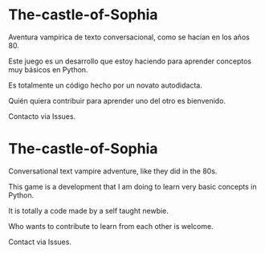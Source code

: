 # The-castle-of-Sophia

Aventura vampírica de texto conversacional, como se hacían en los años 80.

Este juego es un desarrollo que estoy haciendo para aprender conceptos muy básicos en Python.

Es totalmente un código hecho por un novato autodidacta.

Quién quiera contribuir para aprender uno del otro es bienvenido.

Contacto via Issues.

# The-castle-of-Sophia

Conversational text vampire adventure, like they did in the 80s.

This game is a development that I am doing to learn very basic concepts in Python.

It is totally a code made by a self taught newbie.

Who wants to contribute to learn from each other is welcome.

Contact via Issues.
